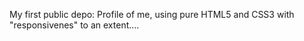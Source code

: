 My first public depo:
Profile of me, using pure HTML5 and CSS3 with "responsivenes" to an extent....